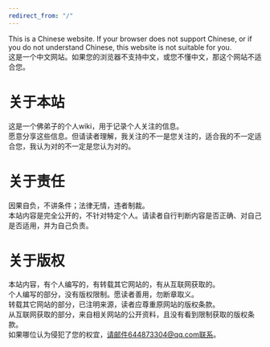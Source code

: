 ```yaml
---
redirect_from: "/"
---
```

This is a Chinese website. If your browser does not support Chinese, or if you do not understand Chinese, this website is not suitable for you.  
这是一个中文网站。如果您的浏览器不支持中文，或您不懂中文，那这个网站不适合您。
# 关于本站
这是一个佛弟子的个人wiki，用于记录个人关注的信息。  
愿意分享这些信息。但请读者理解，我关注的不一是您关注的，适合我的不一定适合您，我认为对的不一定是您认为对的。
# 关于责任
因果自负，不讲条件；法律无情，违者制裁。  
本站内容是完全公开的，不针对特定个人。请读者自行判断内容是否正确、对自己是否适用，并为自己负责。
# 关于版权
本站内容，有个人编写的，有转载其它网站的，有从互联网获取的。  
个人编写的部分，没有版权限制。愿读者善用，勿断章取义。  
转载其它网站的部分，已注明来源，读者应尊重原网站的版权条款。  
从互联网获取的部分，来自相关网站的公开资料，且没有看到限制获取的版权条款。  
如果哪位认为侵犯了您的权宜，请邮件644873304@qq.com联系。
